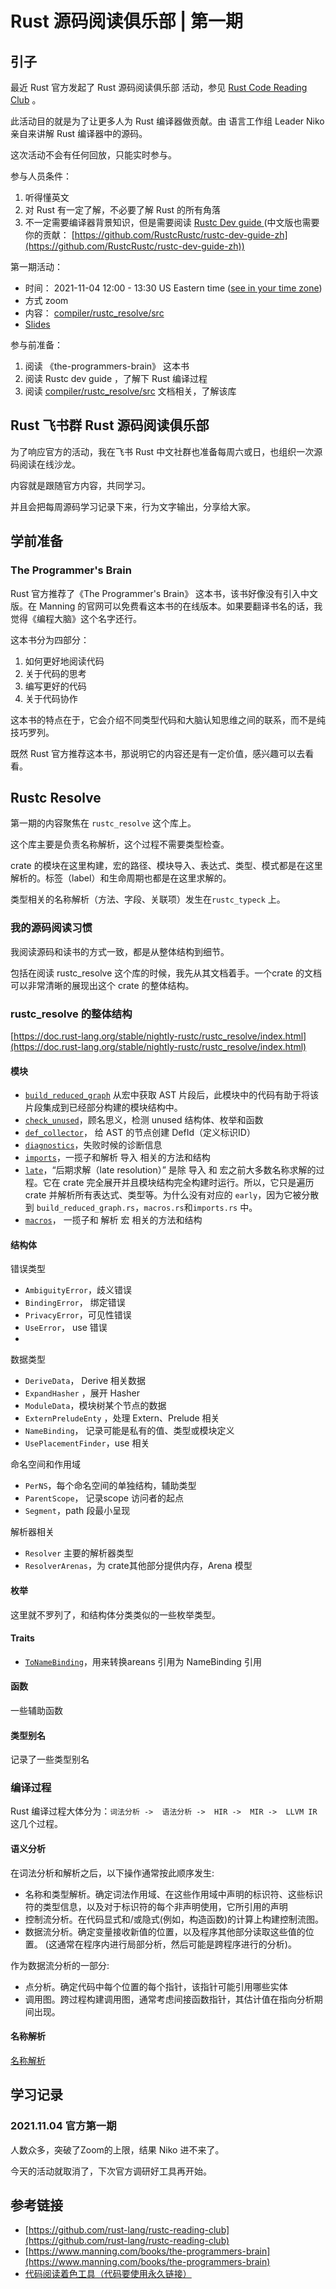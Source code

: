 # Rust 源码阅读俱乐部 | 第一期



## 引子

最近 Rust 官方发起了 Rust 源码阅读俱乐部 活动，参见 [Rust Code Reading Club](https://mojosd.medium.com/rust-code-reading-club-8fe356287049) 。

此活动目的就是为了让更多人为  Rust 编译器做贡献。由 语言工作组 Leader Niko 亲自来讲解 Rust 编译器中的源码。

这次活动不会有任何回放，只能实时参与。

参与人员条件：

1. 听得懂英文
2. 对 Rust 有一定了解，不必要了解 Rust 的所有角落
3. 不一定需要编译器背景知识，但是需要阅读 [Rustc Dev guide ](https://rustc-dev-guide.rust-lang.org/)  (中文版也需要你的贡献： [https://github.com/RustcRustc/rustc-dev-guide-zh](https://github.com/RustcRustc/rustc-dev-guide-zh))

第一期活动：

- 时间： 2021-11-04 12:00 - 13:30 US Eastern time ([see in your time zone](https://everytimezone.com/s/a287d2e5))
- 方式 zoom
- 内容： [compiler/rustc_resolve/src](https://github.com/rust-lang/rust/tree/master/compiler/rustc_resolve/src) 
- [Slides](https://hackmd.io/@rustc-reading-club/S1xsDveDK#/)

参与前准备：

1. 阅读 《the-programmers-brain》 这本书
2. 阅读 Rustc dev guide ，了解下 Rust 编译过程
3. 阅读 [compiler/rustc_resolve/src](https://github.com/rust-lang/rust/tree/master/compiler/rustc_resolve/src)  文档相关，了解该库



##  Rust 飞书群 Rust 源码阅读俱乐部

为了响应官方的活动，我在飞书 Rust 中文社群也准备每周六或日，也组织一次源码阅读在线沙龙。

内容就是跟随官方内容，共同学习。

并且会把每周源码学习记录下来，行为文字输出，分享给大家。



## 学前准备


### The Programmer's Brain

Rust 官方推荐了《The Programmer's Brain》 这本书，该书好像没有引入中文版。在 Manning 的官网可以免费看这本书的在线版本。如果要翻译书名的话，我觉得《编程大脑》这个名字还行。

这本书分为四部分：

1. 如何更好地阅读代码
2. 关于代码的思考
3. 编写更好的代码
4. 关于代码协作

这本书的特点在于，它会介绍不同类型代码和大脑认知思维之间的联系，而不是纯技巧罗列。

既然 Rust 官方推荐这本书，那说明它的内容还是有一定价值，感兴趣可以去看看。



## Rustc Resolve 

第一期的内容聚焦在 `rustc_resolve` 这个库上。

这个库主要是负责名称解析，这个过程不需要类型检查。

crate 的模块在这里构建，宏的路径、模块导入、表达式、类型、模式都是在这里解析的。标签（label）和生命周期也都是在这里求解的。

类型相关的名称解析（方法、字段、关联项）发生在`rustc_typeck` 上。

### 我的源码阅读习惯

我阅读源码和读书的方式一致，都是从整体结构到细节。

包括在阅读 rustc_resolve 这个库的时候，我先从其文档着手。一个crate 的文档可以非常清晰的展现出这个 crate 的整体结构。

### rustc_resolve  的整体结构

[https://doc.rust-lang.org/stable/nightly-rustc/rustc_resolve/index.html](https://doc.rust-lang.org/stable/nightly-rustc/rustc_resolve/index.html)

#### 模块

- [`build_reduced_graph`](https://doc.rust-lang.org/stable/nightly-rustc/rustc_resolve/build_reduced_graph/index.html)  从宏中获取 AST 片段后，此模块中的代码有助于将该片段集成到已经部分构建的模块结构中。
- [`check_unused`](https://doc.rust-lang.org/stable/nightly-rustc/rustc_resolve/check_unused/index.html)，顾名思义，检测 unused 结构体、枚举和函数
- [`def_collector`](https://doc.rust-lang.org/stable/nightly-rustc/rustc_resolve/def_collector/index.html)， 给 AST 的节点创建 DefId（定义标识ID）
- [`diagnostics`](https://doc.rust-lang.org/stable/nightly-rustc/rustc_resolve/diagnostics/index.html)，失败时候的诊断信息
- [`imports`](https://doc.rust-lang.org/stable/nightly-rustc/rustc_resolve/imports/index.html)，一揽子和解析 导入 相关的方法和结构
- [`late`](https://doc.rust-lang.org/stable/nightly-rustc/rustc_resolve/late/index.html)，“后期求解（late resolution）”  是除 导入 和 宏之前大多数名称求解的过程。它在 crate 完全展开并且模块结构完全构建时运行。所以，它只是遍历crate 并解析所有表达式、类型等。为什么没有对应的 `early`，因为它被分散到  `build_reduced_graph.rs`，`macros.rs`和`imports.rs` 中。
- [`macros`](https://doc.rust-lang.org/stable/nightly-rustc/rustc_resolve/macros/index.html)， 一揽子和 解析 宏 相关的方法和结构

#### 结构体

错误类型

- `AmbiguityError`，歧义错误
- `BindingError`， 绑定错误
- `PrivacyError`，可见性错误
- `UseError`， use 错误
- 

数据类型

- `DeriveData`， Derive 相关数据
- `ExpandHasher` ，展开 Hasher
- `ModuleData`，模块树某个节点的数据
- `ExternPreludeEnty` ，处理 Extern、Prelude 相关
- `NameBinding`， 记录可能是私有的值、类型或模块定义
- `UsePlacementFinder`，use 相关

命名空间和作用域

- `PerNS`，每个命名空间的单独结构，辅助类型
- `ParentScope`， 记录scope 访问者的起点
- `Segment`，path 段最小呈现

解析器相关

- `Resolver` 主要的解析器类型
- `ResolverArenas`，为 crate其他部分提供内存，Arena 模型

#### 枚举

这里就不罗列了，和结构体分类类似的一些枚举类型。

#### Traits

- [`ToNameBinding`](https://doc.rust-lang.org/stable/nightly-rustc/rustc_resolve/trait.ToNameBinding.html)，用来转换areans 引用为 NameBinding 引用

#### 函数

 一些辅助函数

#### 类型别名

记录了一些类型别名



### 编译过程

Rust 编译过程大体分为：`词法分析 ->  语法分析 ->  HIR ->  MIR ->  LLVM IR` 这几个过程。


#### 语义分析

在词法分析和解析之后，以下操作通常按此顺序发生:

- 名称和类型解析。确定词法作用域、在这些作用域中声明的标识符、这些标识符的类型信息，以及对于标识符的每个非声明使用，它所引用的声明
- 控制流分析。在代码显式和/或隐式(例如，构造函数)的计算上构建控制流图。
- 数据流分析。确定变量接收新值的位置，以及程序其他部分读取这些值的位置。 (这通常在程序内进行局部分析，然后可能是跨程序进行的分析)。

作为数据流分析的一部分:
- 点分析。确定代码中每个位置的每个指针，该指针可能引用哪些实体
- 调用图。跨过程构建调用图，通常考虑间接函数指针，其估计值在指向分析期间出现。


#### 名称解析

[名称解析](https://rustcrustc.github.io/rustc-dev-guide-zh/name-resolution.html?highlight=name%20resolution#%E5%9F%BA%E7%A1%80)





## 学习记录

### 2021.11.04 官方第一期


人数众多，突破了Zoom的上限，结果 Niko 进不来了。

今天的活动就取消了，下次官方调研好工具再开始。


























## 参考链接

- [https://github.com/rust-lang/rustc-reading-club](https://github.com/rust-lang/rustc-reading-club) 
- [https://www.manning.com/books/the-programmers-brain](https://www.manning.com/books/the-programmers-brain)
- [代码阅读着色工具（代码要使用永久链接）](https://annotate.code-reading.org/#/)